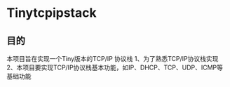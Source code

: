 # Tinytcpipstack
## 目的
本项目旨在实现一个Tiny版本的TCP/IP 协议栈
1、为了熟悉TCP/IP协议栈实现
2、本项目要实现TCP/IP协议栈基本功能，如IP、DHCP、TCP、UDP、ICMP等基础功能
